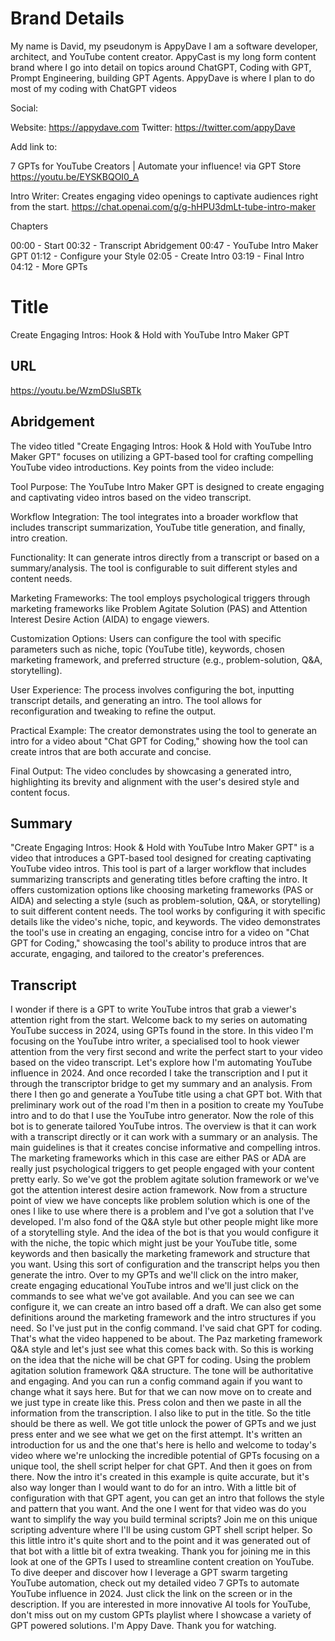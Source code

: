 # Brand Details

My name is David, my pseudonym is AppyDave
I am a software developer, architect, and YouTube content creator.
AppyCast is my long form content brand where I go into detail on topics around ChatGPT, Coding with GPT, Prompt Engineering, building GPT Agents.
AppyDave is where I plan to do most of my coding with ChatGPT videos

Social:

Website: https://appydave.com
Twitter: https://twitter.com/appyDave


Add link to:

7 GPTs for YouTube Creators | Automate your influence! via GPT Store
https://youtu.be/EYSKBQOI0_A

Intro Writer: Creates engaging video openings to captivate audiences right from the start.
https://chat.openai.com/g/g-hHPU3dmLt-tube-intro-maker

Chapters

00:00 - Start
00:32 - Transcript Abridgement
00:47 - YouTube Intro Maker GPT
01:12 - Configure your Style
02:05 - Create Intro
03:19 - Final Intro
04:12 - More GPTs

# Title

Create Engaging Intros: Hook & Hold with YouTube Intro Maker GPT

## URL

https://youtu.be/WzmDSIuSBTk

## Abridgement

The video titled "Create Engaging Intros: Hook & Hold with YouTube Intro Maker GPT" focuses on utilizing a GPT-based tool for crafting compelling YouTube video introductions. Key points from the video include:

Tool Purpose: The YouTube Intro Maker GPT is designed to create engaging and captivating video intros based on the video transcript.

Workflow Integration: The tool integrates into a broader workflow that includes transcript summarization, YouTube title generation, and finally, intro creation.

Functionality: It can generate intros directly from a transcript or based on a summary/analysis. The tool is configurable to suit different styles and content needs.

Marketing Frameworks: The tool employs psychological triggers through marketing frameworks like Problem Agitate Solution (PAS) and Attention Interest Desire Action (AIDA) to engage viewers.

Customization Options: Users can configure the tool with specific parameters such as niche, topic (YouTube title), keywords, chosen marketing framework, and preferred structure (e.g., problem-solution, Q&A, storytelling).

User Experience: The process involves configuring the bot, inputting transcript details, and generating an intro. The tool allows for reconfiguration and tweaking to refine the output.

Practical Example: The creator demonstrates using the tool to generate an intro for a video about "Chat GPT for Coding," showing how the tool can create intros that are both accurate and concise.

Final Output: The video concludes by showcasing a generated intro, highlighting its brevity and alignment with the user's desired style and content focus.

## Summary

"Create Engaging Intros: Hook & Hold with YouTube Intro Maker GPT" is a video that introduces a GPT-based tool designed for creating captivating YouTube video intros. This tool is part of a larger workflow that includes summarizing transcripts and generating titles before crafting the intro. It offers customization options like choosing marketing frameworks (PAS or AIDA) and selecting a style (such as problem-solution, Q&A, or storytelling) to suit different content needs. The tool works by configuring it with specific details like the video's niche, topic, and keywords. The video demonstrates the tool's use in creating an engaging, concise intro for a video on "Chat GPT for Coding," showcasing the tool's ability to produce intros that are accurate, engaging, and tailored to the creator's preferences.


## Transcript

I wonder if there is a GPT to write YouTube intros that grab a viewer's attention right from the start.
Welcome back to my series on automating YouTube success in 2024, using GPTs found in the store.
In this video I'm focusing on the YouTube intro writer, a specialised tool to hook viewer attention from the very first second
and write the perfect start to your video based on the video transcript.
Let's explore how I'm automating YouTube influence in 2024.
And once recorded I take the transcription and I put it through the transcriptor bridge to get my summary and an analysis.
From there I then go and generate a YouTube title using a chat GPT bot.
With that preliminary work out of the road I'm then in a position to create my YouTube intro and to do that I use the YouTube intro generator.
Now the role of this bot is to generate tailored YouTube intros.
The overview is that it can work with a transcript directly or it can work with a summary or an analysis.
The main guidelines is that it creates concise informative and compelling intros.
The marketing frameworks which in this case are either PAS or ADA are really just psychological triggers to get people engaged with your content pretty early.
So we've got the problem agitate solution framework or we've got the attention interest desire action framework.
Now from a structure point of view we have concepts like problem solution which is one of the ones I like to use where there is a problem
and I've got a solution that I've developed.
I'm also fond of the Q&A style but other people might like more of a storytelling style.
And the idea of the bot is that you would configure it with the niche, the topic which might just be your YouTube title, some keywords and then basically the marketing framework and structure that you want.
Using this sort of configuration and the transcript helps you then generate the intro.
Over to my GPTs and we'll click on the intro maker, create engaging educational YouTube intros and we'll just click on the commands to see what we've got available.
And you can see we can configure it, we can create an intro based off a draft.
We can also get some definitions around the marketing framework and the intro structures if you need.
So I've just put in the config command.
I've said chat GPT for coding.
That's what the video happened to be about.
The Paz marketing framework Q&A style and let's just see what this comes back with.
So this is working on the idea that the niche will be chat GPT for coding.
Using the problem agitation solution framework Q&A structure.
The tone will be authoritative and engaging.
And you can run a config command again if you want to change what it says here.
But for that we can now move on to create and we just type in create like this.
Press colon and then we paste in all the information from the transcription.
I also like to put in the title.
So the title should be there as well.
We got title unlock the power of GPTs and we just press enter and we see what we get on the first attempt.
It's written an introduction for us and the one that's here is hello and welcome to today's video
where we're unlocking the incredible potential of GPTs focusing on a unique tool,
the shell script helper for chat GPT.
And then it goes on from there.
Now the intro it's created in this example is quite accurate,
but it's also way longer than I would want to do for an intro.
With a little bit of configuration with that GPT agent,
you can get an intro that follows the style and pattern that you want.
And the one I went for that video was do you want to simplify the way you build terminal scripts?
Join me on this unique scripting adventure where I'll be using custom GPT shell script helper.
So this little intro it's quite short and to the point and it was generated out of that bot with a little bit of extra tweaking.
Thank you for joining me in this look at one of the GPTs I used to streamline content creation on YouTube.
To dive deeper and discover how I leverage a GPT swarm targeting YouTube automation,
check out my detailed video 7 GPTs to automate YouTube influence in 2024.
Just click the link on the screen or in the description.
If you are interested in more innovative AI tools for YouTube,
don't miss out on my custom GPTs playlist where I showcase a variety of GPT powered solutions.
I'm Appy Dave. Thank you for watching.

